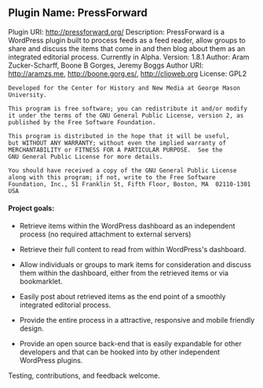 
## Plugin Name: PressForward
Plugin URI: http://pressforward.org/
Description: PressForward is a WordPress plugin built to process feeds as a feed reader, allow groups to share and discuss the items that come in and then blog about them as an integrated editorial process. Currently in Alpha.
Version: 1.8.1
Author: Aram Zucker-Scharff, Boone B Gorges, Jeremy Boggs
Author URI: http://aramzs.me, http://boone.gorg.es/, http://clioweb.org
License: GPL2


	Developed for the Center for History and New Media at George Mason University.

    This program is free software; you can redistribute it and/or modify
    it under the terms of the GNU General Public License, version 2, as
    published by the Free Software Foundation.

    This program is distributed in the hope that it will be useful,
    but WITHOUT ANY WARRANTY; without even the implied warranty of
    MERCHANTABILITY or FITNESS FOR A PARTICULAR PURPOSE.  See the
    GNU General Public License for more details.

    You should have received a copy of the GNU General Public License
    along with this program; if not, write to the Free Software
    Foundation, Inc., 51 Franklin St, Fifth Floor, Boston, MA  02110-1301  USA

	
#### Project goals:

-	Retrieve items within the WordPress dashboard as an independent process (no required attachment to external servers)

-	Retrieve their full content to read from within WordPress's dashboard.

-	Allow individuals or groups to mark items for consideration and discuss them within the dashboard, either from the retrieved items or via bookmarklet. 

-	Easily post about retrieved items as the end point of a smoothly integrated editorial process. 

-	Provide the entire process in a attractive, responsive and mobile friendly design. 

-	Provide an open source back-end that is easily expandable for other developers and that can be hooked into by other independent WordPress plugins.

Testing, contributions, and feedback welcome. 